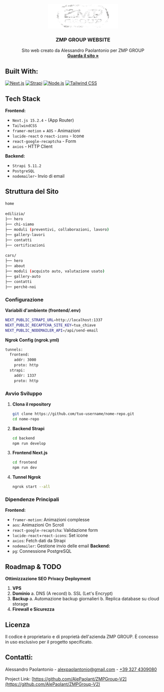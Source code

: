 <!-- PROJECT LOGO -->
<br />
<div align="center">
  <a href="https://github.com/AlePaolant/ZMPGroup-V2">
    <img src="frontend/public/images/logo-zmp-group-w-V2.png" alt="Logo" width="auto" height="80">
  </a>

  <h3 align="center">ZMP GROUP WEBSITE</h3>

  <p align="center">
    Sito web creato da Alessandro Paolantonio per ZMP GROUP
    <br />
    <a href="https:www.zmpgroup.it"><strong>Guarda il sito »</strong></a>
  </p>
</div>


## Built With:
[![Next.js](https://img.shields.io/badge/Next.js-15.2.4-000000?logo=next.js)](https://nextjs.org/)
[![Strapi](https://img.shields.io/badge/Strapi-5.11.2-2F2E8B?logo=strapi)](https://strapi.io/)
[![Node.js](https://img.shields.io/badge/Node.js-22.14.0-339933?logo=node.js)](https://nodejs.org/)
[![Tailwind CSS](https://img.shields.io/badge/Tailwind_CSS-3.4.3-06B6D4?logo=tailwind-css)](https://tailwindcss.com/)

 
## Tech Stack
**Frontend:** 
- `Next.js 15.2.4` - (App Router)
- `TailwindCSS` 
- `framer-motion` + `AOS` - Animazioni
- `lucide-react` o `react-icons` - Icone
- `react-google-recaptcha` - Form
- `axios` - HTTP Client

**Backend:**
- `Strapi 5.11.2`
- `PostgreSQL` 
- `nodemailer`- Invio di email


## Struttura del Sito
```bash
home

edilizia/
├── hero
├── chi-siamo
├── moduli (preventivi, collaborazioni, lavoro)
├── gallery-lavori
├── contatti
├── certificazioni

cars/
├── hero
├── about
├── moduli (acquisto auto, valutazione usato)
├── gallery-auto
├── contatti
├── perchè-noi
```

### Configurazione
**Variabili d'ambiente (frontend/.env)**
```bash
NEXT_PUBLIC_STRAPI_URL=http://localhost:1337
NEXT_PUBLIC_RECAPTCHA_SITE_KEY=tua_chiave
NEXT_PUBLIC_NODEMAILER_API=/api/send-email
```
**Ngrok Config (ngrok.yml)**
```bash
tunnels:
  frontend:
    addr: 3000
    proto: http
  strapi:
    addr: 1337
    proto: http
```

### Avvio Sviluppo

1. **Clona il repository**
   ```bash
   git clone https://github.com/tuo-username/nome-repo.git
   cd nome-repo
   ```
2. **Backend Strapi**
   ```bash
   cd backend
   npm run develop
   ```
3. **Frontend Next.js**
   ```bash
   cd frontend
   npm run dev
   ```
4. **Tunnel Ngrok**
   ```bash
   ngrok start --all
   ```

### Dipendenze Principali
**Frontend:**
- `framer-motion`: Animazioni complesse
- `aos`: Animazioni On Scroll
- `react-google-recaptcha`: Validazione form
- `lucide-react`+`react-icons`: Set icone
- `axios`: Fetch dati da Strapi
- `nodemailer`: Gestione invio delle email
**Backend:**
- `pg`: Connessione PostgreSQL

## Roadmap & TODO
**Ottimizzazione SEO**
**Privacy**
**Deployment**
1. **VPS**
2. **Dominio**
    a. DNS (A record)
    b. SSL (Let's Encrypt)
3. **Backup**
    a. Automazione backup giornalieri
    b. Replica database su cloud storage
4. **Firewall e Sicurezza**

## Licenza
Il codice è proprietario e di proprietà dell'azienda ZMP GROUP. 
È concesso in uso esclusivo per il progetto specificato.

## Contatti:
Alessandro Paolantonio  - [alexpaolantonio@gmail.com](mailto:alexpaolantonio@gmail.com) -  [+39 327 4309080](tel:+393274309080)

Project Link: [https://github.com/AlePaolant/ZMPGroup-V2](https://github.com/AlePaolant/ZMPGroup-V2)